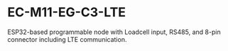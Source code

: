 # EC-M11-EG-C3-LTE
ESP32-based programmable node with Loadcell input, RS485, and 8-pin connector including LTE communication.
